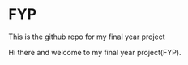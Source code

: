# FYP
This is the github repo for my final year project


Hi there and welcome to my final year project(FYP). 
